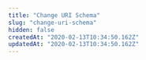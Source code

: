 ```yaml
---
title: "Change URI Schema"
slug: "change-uri-schema"
hidden: false
createdAt: "2020-02-13T10:34:50.162Z"
updatedAt: "2020-02-13T10:34:50.162Z"
---
```

